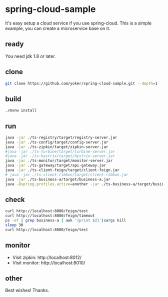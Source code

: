 # spring-cloud-sample
It's easy setup a cloud service if you use spring-cloud. This is a simple example, you can create a microservice base on it.

## ready
You need jdk 1.8 or later.

## clone
```bash
git clone https://github.com/yoker/spring-cloud-sample.git --depth=1
```

## build
```bash
./mvnw install
```

## run
```bash
java -jar ./ts-registry/target/registry-server.jar
java -jar ./ts-config/target/config-server.jar
java -jar ./ts-zipkin/target/zipkin-server.jar
#java -jar ./ts-turbine/target/turbine-server.jar
#java -jar ./ts-hystrix/target/hystrix-server.jar
java -jar ./ts-monitor/target/monitor-server.jar
java -jar ./ts-gateway/target/api-gateway.jar
java -jar ./ts-client-feign/target/client-feign.jar
# java -jar ./ts-client-ribbon/target/client-ribbon.jar
java -jar ./ts-business-a/target/business-a.jar
java -Dspring.profiles.active=another -jar ./ts-business-a/target/business-a.jar
```

## check
```bash
curl http://localhost:8080/feign/test
curl http://localhost:8080/feign/timeout
ps -ef | grep business-a | awk '{print $2}'|xargs kill
sleep 30
curl http://localhost:8080/feign/test
```

## monitor
* Visit zipkin: http://localhost:8012/
* Visit monitor: http://localhost:8010/

## other
Best wishes! Thanks.
